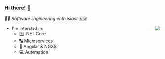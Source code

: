 ### Hi there! :wave:

*:man_technologist: Software engineering enthusiast :morocco:*

<img align="right" src="https://github-readme-stats.vercel.app/api?username=sharry&show_icons=true">

- I'm intersted in:
  - :window: .NET Core
  - :capital_abcd: Microservices
  - :triangular_flag_on_post: Angular & NGXS
  - :computer: Automation
